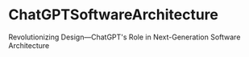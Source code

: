 # ChatGPTSoftwareArchitecture
Revolutionizing Design—ChatGPT's Role in Next-Generation Software Architecture
